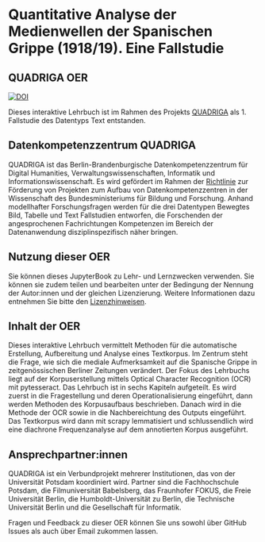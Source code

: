 # Quantitative Analyse der Medienwellen der Spanischen Grippe (1918/19). Eine Fallstudie
## QUADRIGA OER

[![DOI](https://zenodo.org/badge/DOI/10.5281/zenodo.15682796.svg)](https://doi.org/10.5281/zenodo.15682796)

Dieses interaktive Lehrbuch ist im Rahmen des Projekts <a href="https://www.quadriga-dk.de" class="external-link" target="_blank">QUADRIGA</a> als 1. Fallstudie des Datentyps Text entstanden.

## Datenkompetenzzentrum QUADRIGA

QUADRIGA ist das Berlin-Brandenburgische Datenkompetenzzentrum für Digital Humanities, Verwaltungswissenschaften, Informatik und Informationswissenschaft. 
Es wird gefördert im Rahmen der <a href="https://www.bildung-forschung.digital/digitalezukunft/de/wissen/Datenkompetenzen/datenkompetenzzentren_fuer_die_wissenschaft_ordner/datenkompetenzzentren_fuer_die_wissenschaft.html" class="external-link" target="_blank">Richtlinie</a> zur Förderung von Projekten zum Aufbau von Datenkompetenzzentren in der Wissenschaft des Bundesministeriums für Bildung und Forschung.
Anhand modellhafter Forschungsfragen werden für die drei Datentypen Bewegtes Bild, Tabelle und Text Fallstudien entworfen, die Forschenden der angesprochenen Fachrichtungen Kompetenzen im Bereich der Datenanwendung disziplinspezifisch näher bringen.

## Nutzung dieser OER

Sie können dieses JupyterBook zu Lehr- und Lernzwecken verwenden. Sie können sie zudem teilen und bearbeiten unter der Bedingung der Nennung der Autor:innen und der gleichen Lizenzierung. Weitere Informationen dazu entnehmen Sie bitte den <a href="https://github.com/quadriga-dk/Text-Fallstudie-1/blob/main/LICENSE.md" target="_blank">Lizenzhinweisen</a>.  

## Inhalt der OER

Dieses interaktive Lehrbuch vermittelt Methoden für die automatische Erstellung, Aufbereitung und Analyse eines Textkorpus. Im Zentrum steht die Frage, wie sich die mediale Aufmerksamkeit auf die Spanische Grippe in zeitgenössischen Berliner Zeitungen verändert. 
Der Fokus des Lehrbuchs liegt auf der Korpuserstellung mittels Optical Character Recognition (OCR) mit pytesseract.
Das Lehrbuch ist in sechs Kapiteln aufgeteilt. Es wird zuerst in die Fragestellung und deren Operationalisierung eingeführt, dann werden Methoden des Korpusaufbaus beschrieben. Danach wird in die Methode der OCR sowie in die Nachbereichtung des Outputs eingeführt. Das Textkorpus wird dann mit scrapy lemmatisiert und schlussendlich wird eine diachrone Frequenzanalyse auf dem annotierten Korpus ausgeführt.

## Ansprechpartner:innen

QUADRIGA ist ein Verbundprojekt mehrerer Institutionen, das von der Universität Potsdam koordiniert wird. Partner sind die Fachhochschule Potsdam, die Filmuniversität Babelsberg, das Fraunhofer FOKUS, die Freie Universität Berlin, die Humboldt-Universität zu Berlin, die Technische Universität Berlin und die Gesellschaft für Informatik.  

Fragen und Feedback zu dieser OER können Sie uns sowohl über GitHub Issues als auch über Email zukommen lassen.  

